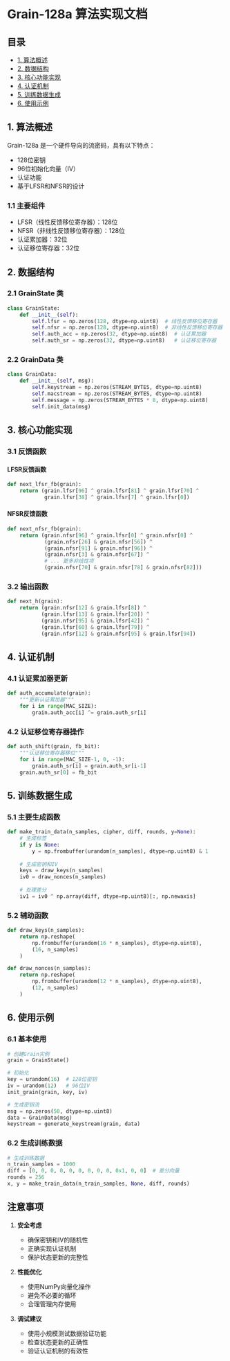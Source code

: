 # Grain-128a 算法实现文档

## 目录
- [1. 算法概述](#1-算法概述)
- [2. 数据结构](#2-数据结构)
- [3. 核心功能实现](#3-核心功能实现)
- [4. 认证机制](#4-认证机制)
- [5. 训练数据生成](#5-训练数据生成)
- [6. 使用示例](#6-使用示例)

## 1. 算法概述

Grain-128a 是一个硬件导向的流密码，具有以下特点：
- 128位密钥
- 96位初始化向量（IV）
- 认证功能
- 基于LFSR和NFSR的设计

### 1.1 主要组件
- LFSR（线性反馈移位寄存器）：128位
- NFSR（非线性反馈移位寄存器）：128位
- 认证累加器：32位
- 认证移位寄存器：32位

## 2. 数据结构

### 2.1 GrainState 类
```python
class GrainState:
    def __init__(self):
        self.lfsr = np.zeros(128, dtype=np.uint8)  # 线性反馈移位寄存器
        self.nfsr = np.zeros(128, dtype=np.uint8)  # 非线性反馈移位寄存器
        self.auth_acc = np.zeros(32, dtype=np.uint8)  # 认证累加器
        self.auth_sr = np.zeros(32, dtype=np.uint8)   # 认证移位寄存器
```

### 2.2 GrainData 类
```python
class GrainData:
    def __init__(self, msg):
        self.keystream = np.zeros(STREAM_BYTES, dtype=np.uint8)
        self.macstream = np.zeros(STREAM_BYTES, dtype=np.uint8)
        self.message = np.zeros(STREAM_BYTES * 8, dtype=np.uint8)
        self.init_data(msg)
```

## 3. 核心功能实现

### 3.1 反馈函数

#### LFSR反馈函数
```python
def next_lfsr_fb(grain):
    return (grain.lfsr[96] ^ grain.lfsr[81] ^ grain.lfsr[70] ^
            grain.lfsr[38] ^ grain.lfsr[7] ^ grain.lfsr[0])
```

#### NFSR反馈函数
```python
def next_nfsr_fb(grain):
    return (grain.nfsr[96] ^ grain.lfsr[0] ^ grain.nfsr[0] ^
            (grain.nfsr[26] & grain.nfsr[56]) ^
            (grain.nfsr[91] & grain.nfsr[96]) ^
            (grain.nfsr[3] & grain.nfsr[67]) ^
            # ... 更多非线性项
            (grain.nfsr[70] & grain.nfsr[78] & grain.nfsr[82]))
```

### 3.2 输出函数
```python
def next_h(grain):
    return (grain.nfsr[12] & grain.lfsr[8]) ^ 
           (grain.lfsr[13] & grain.lfsr[20]) ^ 
           (grain.nfsr[95] & grain.lfsr[42]) ^ 
           (grain.lfsr[60] & grain.lfsr[79]) ^ 
           (grain.nfsr[12] & grain.nfsr[95] & grain.lfsr[94])
```

## 4. 认证机制

### 4.1 认证累加器更新
```python
def auth_accumulate(grain):
    """更新认证累加器"""
    for i in range(MAC_SIZE):
        grain.auth_acc[i] ^= grain.auth_sr[i]
```

### 4.2 认证移位寄存器操作
```python
def auth_shift(grain, fb_bit):
    """认证移位寄存器移位"""
    for i in range(MAC_SIZE-1, 0, -1):
        grain.auth_sr[i] = grain.auth_sr[i-1]
    grain.auth_sr[0] = fb_bit
```

## 5. 训练数据生成

### 5.1 主要生成函数
```python
def make_train_data(n_samples, cipher, diff, rounds, y=None):
    # 生成标签
    if y is None:
        y = np.frombuffer(urandom(n_samples), dtype=np.uint8) & 1
    
    # 生成密钥和IV
    keys = draw_keys(n_samples)
    iv0 = draw_nonces(n_samples)
    
    # 处理差分
    iv1 = iv0 ^ np.array(diff, dtype=np.uint8)[:, np.newaxis]
```

### 5.2 辅助函数
```python
def draw_keys(n_samples):
    return np.reshape(
        np.frombuffer(urandom(16 * n_samples), dtype=np.uint8),
        (16, n_samples)
    )

def draw_nonces(n_samples):
    return np.reshape(
        np.frombuffer(urandom(12 * n_samples), dtype=np.uint8),
        (12, n_samples)
    )
```

## 6. 使用示例

### 6.1 基本使用
```python
# 创建Grain实例
grain = GrainState()

# 初始化
key = urandom(16)  # 128位密钥
iv = urandom(12)   # 96位IV
init_grain(grain, key, iv)

# 生成密钥流
msg = np.zeros(50, dtype=np.uint8)
data = GrainData(msg)
keystream = generate_keystream(grain, data)
```

### 6.2 生成训练数据
```python
# 生成训练数据
n_train_samples = 1000
diff = [0, 0, 0, 0, 0, 0, 0, 0, 0, 0x1, 0, 0]  # 差分向量
rounds = 256
x, y = make_train_data(n_train_samples, None, diff, rounds)
```

## 注意事项

1. **安全考虑**
   - 确保密钥和IV的随机性
   - 正确实现认证机制
   - 保护状态更新的完整性

2. **性能优化**
   - 使用NumPy向量化操作
   - 避免不必要的循环
   - 合理管理内存使用

3. **调试建议**
   - 使用小规模测试数据验证功能
   - 检查状态更新的正确性
   - 验证认证机制的有效性